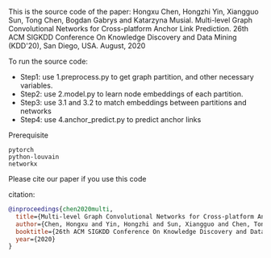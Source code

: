 This is the source code of the paper: Hongxu Chen, Hongzhi Yin, Xiangguo Sun, Tong Chen, Bogdan Gabrys and Katarzyna Musial. Multi-level Graph Convolutional Networks for Cross-platform Anchor Link Prediction. 26th ACM SIGKDD Conference On Knowledge Discovery and Data Mining (KDD'20), San Diego, USA. August, 2020


To run the source code:

- Step1: use 1.preprocess.py to get graph partition, and other necessary variables.
- Step2: use 2.model.py to learn node embeddings of each partition.
- Step3: use 3.1 and 3.2 to match embeddings between partitions and networks
- Step4: use 4.anchor_predict.py to predict anchor links

Prerequisite 

```
pytorch
python-louvain
networkx
```



Please cite our paper if you use this code

citation:

```bibtex
@inproceedings{chen2020multi,
  title={Multi-level Graph Convolutional Networks for Cross-platform Anchor Link Prediction},
  author={Chen, Hongxu and Yin, Hongzhi and Sun, Xiangguo and Chen, Tong and Gabrys, Bogdan and Musial, Katarzyna},
  booktitle={26th ACM SIGKDD Conference On Knowledge Discovery and Data Mining (KDD'20)},
  year={2020}
}

```
